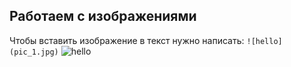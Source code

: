 ## Работаем с изображениями

Чтобы вставить изображение в текст
нужно написать:
```![hello](pic_1.jpg)```
![hello](pic_1.jpg)

